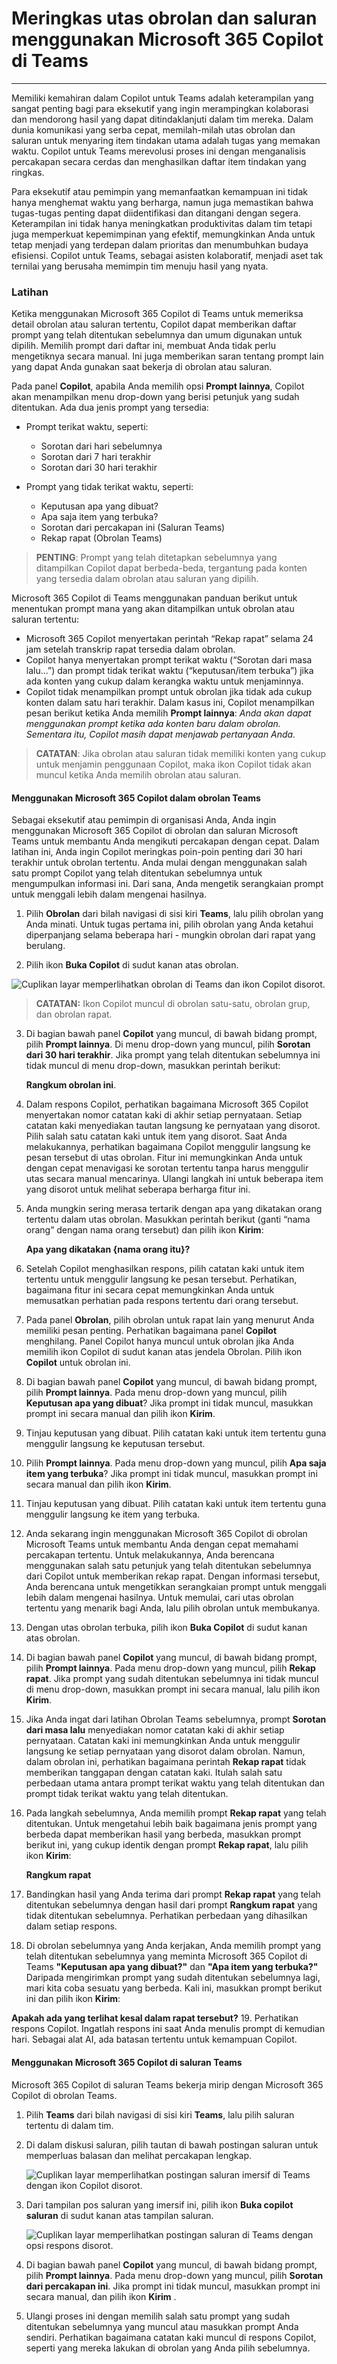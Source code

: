 # Meringkas utas obrolan dan saluran menggunakan Microsoft 365 Copilot di Teams
---
Memiliki kemahiran dalam Copilot untuk Teams adalah keterampilan yang sangat penting bagi para eksekutif yang ingin merampingkan kolaborasi dan mendorong hasil yang dapat ditindaklanjuti dalam tim mereka. Dalam dunia komunikasi yang serba cepat, memilah-milah utas obrolan dan saluran untuk menyaring item tindakan utama adalah tugas yang memakan waktu. Copilot untuk Teams merevolusi proses ini dengan menganalisis percakapan secara cerdas dan menghasilkan daftar item tindakan yang ringkas.

Para eksekutif atau pemimpin yang memanfaatkan kemampuan ini tidak hanya menghemat waktu yang berharga, namun juga memastikan bahwa tugas-tugas penting dapat diidentifikasi dan ditangani dengan segera. Keterampilan ini tidak hanya meningkatkan produktivitas dalam tim tetapi juga memperkuat kepemimpinan yang efektif, memungkinkan Anda untuk tetap menjadi yang terdepan dalam prioritas dan menumbuhkan budaya efisiensi. Copilot untuk Teams, sebagai asisten kolaboratif, menjadi aset tak ternilai yang berusaha memimpin tim menuju hasil yang nyata.

### Latihan

Ketika menggunakan Microsoft 365 Copilot di Teams untuk memeriksa detail obrolan atau saluran tertentu, Copilot dapat memberikan daftar prompt yang telah ditentukan sebelumnya dan umum digunakan untuk dipilih. Memilih prompt dari daftar ini, membuat Anda tidak perlu mengetiknya secara manual. Ini juga memberikan saran tentang prompt lain yang dapat Anda gunakan saat bekerja di obrolan atau saluran.

Pada panel **Copilot**, apabila Anda memilih opsi **Prompt lainnya**, Copilot akan menampilkan menu drop-down yang berisi petunjuk yang sudah ditentukan. Ada dua jenis prompt yang tersedia:

 -  Prompt terikat waktu, seperti:
     -  Sorotan dari hari sebelumnya
     -  Sorotan dari 7 hari terakhir
     -  Sorotan dari 30 hari terakhir

 -  Prompt yang tidak terikat waktu, seperti:
     -  Keputusan apa yang dibuat?
     -  Apa saja item yang terbuka?
     -  Sorotan dari percakapan ini (Saluran Teams)
     -  Rekap rapat (Obrolan Teams)

> **PENTING**: Prompt yang telah ditetapkan sebelumnya yang ditampilkan Copilot dapat berbeda-beda, tergantung pada konten yang tersedia dalam obrolan atau saluran yang dipilih.

Microsoft 365 Copilot di Teams menggunakan panduan berikut untuk menentukan prompt mana yang akan ditampilkan untuk obrolan atau saluran tertentu:

 -  Microsoft 365 Copilot menyertakan perintah “Rekap rapat” selama 24 jam setelah transkrip rapat tersedia dalam obrolan.
 -  Copilot hanya menyertakan prompt terikat waktu (“Sorotan dari masa lalu...”) dan prompt tidak terikat waktu (“keputusan/item terbuka”) jika ada konten yang cukup dalam kerangka waktu untuk menjaminnya.
 -  Copilot tidak menampilkan prompt untuk obrolan jika tidak ada cukup konten dalam satu hari terakhir. Dalam kasus ini, Copilot menampilkan pesan berikut ketika Anda memilih **Prompt lainnya**: *Anda akan dapat menggunakan prompt ketika ada konten baru dalam obrolan. Sementara itu, Copilot masih dapat menjawab pertanyaan Anda.*

> **CATATAN**: Jika obrolan atau saluran tidak memiliki konten yang cukup untuk menjamin penggunaan Copilot, maka ikon Copilot tidak akan muncul ketika Anda memilih obrolan atau saluran.

#### Menggunakan Microsoft 365 Copilot dalam obrolan Teams

Sebagai eksekutif atau pemimpin di organisasi Anda, Anda ingin menggunakan Microsoft 365 Copilot di obrolan dan saluran Microsoft Teams untuk membantu Anda mengikuti percakapan dengan cepat. Dalam latihan ini, Anda ingin Copilot meringkas poin-poin penting dari 30 hari terakhir untuk obrolan tertentu. Anda mulai dengan menggunakan salah satu prompt Copilot yang telah ditentukan sebelumnya untuk mengumpulkan informasi ini. Dari sana, Anda mengetik serangkaian prompt untuk menggali lebih dalam mengenai hasilnya.

1.  Pilih **Obrolan** dari bilah navigasi di sisi kiri **Teams**, lalu pilih obrolan yang Anda minati. Untuk tugas pertama ini, pilih obrolan yang Anda ketahui diperpanjang selama beberapa hari - mungkin obrolan dari rapat yang berulang.

2.  Pilih ikon **Buka Copilot** di sudut kanan atas obrolan.
    
   ![Cuplikan layar memperlihatkan obrolan di Teams dan ikon Copilot disorot.](../media/copilot-teams-icon-da01ab29.png)
    
    
   > **CATATAN:** Ikon Copilot muncul di obrolan satu-satu, obrolan grup, dan obrolan rapat.

3.  Di bagian bawah panel **Copilot** yang muncul, di bawah bidang prompt, pilih **Prompt lainnya**. Di menu drop-down yang muncul, pilih **Sorotan dari 30 hari terakhir**. Jika prompt yang telah ditentukan sebelumnya ini tidak muncul di menu drop-down, masukkan perintah berikut:
    
    **Rangkum obrolan ini**.

4.  Dalam respons Copilot, perhatikan bagaimana Microsoft 365 Copilot menyertakan nomor catatan kaki di akhir setiap pernyataan. Setiap catatan kaki menyediakan tautan langsung ke pernyataan yang disorot. Pilih salah satu catatan kaki untuk item yang disorot. Saat Anda melakukannya, perhatikan bagaimana Copilot menggulir langsung ke pesan tersebut di utas obrolan. Fitur ini memungkinkan Anda untuk dengan cepat menavigasi ke sorotan tertentu tanpa harus menggulir utas secara manual mencarinya. Ulangi langkah ini untuk beberapa item yang disorot untuk melihat seberapa berharga fitur ini.

5.  Anda mungkin sering merasa tertarik dengan apa yang dikatakan orang tertentu dalam utas obrolan. Masukkan perintah berikut (ganti “nama orang” dengan nama orang tersebut) dan pilih ikon **Kirim**:
    
    **Apa yang dikatakan \{nama orang itu\}?**

6.  Setelah Copilot menghasilkan respons, pilih catatan kaki untuk item tertentu untuk menggulir langsung ke pesan tersebut. Perhatikan, bagaimana fitur ini secara cepat memungkinkan Anda untuk memusatkan perhatian pada respons tertentu dari orang tersebut.

7.  Pada panel **Obrolan**, pilih obrolan untuk rapat lain yang menurut Anda memiliki pesan penting. Perhatikan bagaimana panel **Copilot** menghilang. Panel Copilot hanya muncul untuk obrolan jika Anda memilih ikon Copilot di sudut kanan atas jendela Obrolan. Pilih ikon **Copilot** untuk obrolan ini.

8.  Di bagian bawah panel **Copilot** yang muncul, di bawah bidang prompt, pilih **Prompt lainnya**. Pada menu drop-down yang muncul, pilih **Keputusan apa yang dibuat**? Jika prompt ini tidak muncul, masukkan prompt ini secara manual dan pilih ikon **Kirim**.

9.  Tinjau keputusan yang dibuat. Pilih catatan kaki untuk item tertentu guna menggulir langsung ke keputusan tersebut.

10. Pilih **Prompt lainnya**. Pada menu drop-down yang muncul, pilih **Apa saja item yang terbuka**? Jika prompt ini tidak muncul, masukkan prompt ini secara manual dan pilih ikon **Kirim**.

11. Tinjau keputusan yang dibuat. Pilih catatan kaki untuk item tertentu guna menggulir langsung ke item yang terbuka.

12. Anda sekarang ingin menggunakan Microsoft 365 Copilot di obrolan Microsoft Teams untuk membantu Anda dengan cepat memahami percakapan tertentu. Untuk melakukannya, Anda berencana menggunakan salah satu petunjuk yang telah ditentukan sebelumnya dari Copilot untuk memberikan rekap rapat. Dengan informasi tersebut, Anda berencana untuk mengetikkan serangkaian prompt untuk menggali lebih dalam mengenai hasilnya. Untuk memulai, cari utas obrolan tertentu yang menarik bagi Anda, lalu pilih obrolan untuk membukanya.

13. Dengan utas obrolan terbuka, pilih ikon **Buka Copilot** di sudut kanan atas obrolan.

14. Di bagian bawah panel **Copilot** yang muncul, di bawah bidang prompt, pilih **Prompt lainnya**. Pada menu drop-down yang muncul, pilih **Rekap rapat**. Jika prompt yang sudah ditentukan sebelumnya ini tidak muncul di menu drop-down, masukkan prompt ini secara manual, lalu pilih ikon **Kirim**.

15. Jika Anda ingat dari latihan Obrolan Teams sebelumnya, prompt **Sorotan dari masa lalu** menyediakan nomor catatan kaki di akhir setiap pernyataan. Catatan kaki ini memungkinkan Anda untuk menggulir langsung ke setiap pernyataan yang disorot dalam obrolan. Namun, dalam obrolan ini, perhatikan bagaimana perintah **Rekap rapat** tidak memberikan tanggapan dengan catatan kaki. Itulah salah satu perbedaan utama antara prompt terikat waktu yang telah ditentukan dan prompt tidak terikat waktu yang telah ditentukan.

16. Pada langkah sebelumnya, Anda memilih prompt **Rekap rapat** yang telah ditentukan. Untuk mengetahui lebih baik bagaimana jenis prompt yang berbeda dapat memberikan hasil yang berbeda, masukkan prompt berikut ini, yang cukup identik dengan prompt **Rekap rapat**, lalu pilih ikon **Kirim**:
    
    **Rangkum rapat**

17. Bandingkan hasil yang Anda terima dari prompt **Rekap rapat** yang telah ditentukan sebelumnya dengan hasil dari prompt **Rangkum rapat** yang tidak ditentukan sebelumnya. Perhatikan perbedaan yang dihasilkan dalam setiap respons.

18. Di obrolan sebelumnya yang Anda kerjakan, Anda memilih prompt yang telah ditentukan sebelumnya yang meminta Microsoft 365 Copilot di Teams **"Keputusan apa yang dibuat?"** dan **"Apa item yang terbuka?"** Daripada mengirimkan prompt yang sudah ditentukan sebelumnya lagi, mari kita coba sesuatu yang berbeda. Kali ini, masukkan prompt berikut ini dan pilih ikon **Kirim**:
    
**Apakah ada yang terlihat kesal dalam rapat tersebut?**
19. Perhatikan respons Copilot. Ingatlah respons ini saat Anda menulis prompt di kemudian hari. Sebagai alat AI, ada batasan tertentu untuk kemampuan Copilot.

#### Menggunakan Microsoft 365 Copilot di saluran Teams

Microsoft 365 Copilot di saluran Teams bekerja mirip dengan Microsoft 365 Copilot di obrolan Teams.

1.  Pilih **Teams** dari bilah navigasi di sisi kiri **Teams**, lalu pilih saluran tertentu di dalam tim.

2.  Di dalam diskusi saluran, pilih tautan di bawah postingan saluran untuk memperluas balasan dan melihat percakapan lengkap.
    
    ![Cuplikan layar memperlihatkan postingan saluran imersif di Teams dengan ikon Copilot disorot.](../media/copilot-teams-replies-4974c937.png)
    
3.  Dari tampilan pos saluran yang imersif ini, pilih ikon **Buka copilot saluran** di sudut kanan atas tampilan saluran.
    
    ![Cuplikan layar memperlihatkan postingan saluran di Teams dengan opsi respons disorot.](../media/copilot-teams-icon-replies-c03368a6.png)
    
4.  Di bagian bawah panel **Copilot** yang muncul, di bawah bidang prompt, pilih **Prompt lainnya**. Pada menu drop-down yang muncul, pilih **Sorotan dari percakapan ini**. Jika prompt ini tidak muncul, masukkan prompt ini secara manual, dan pilih ikon **Kirim** .

5.  Ulangi proses ini dengan memilih salah satu prompt yang sudah ditentukan sebelumnya yang muncul atau masukkan prompt Anda sendiri. Perhatikan bagaimana catatan kaki muncul di respons Copilot, seperti yang mereka lakukan di obrolan yang Anda pilih sebelumnya.
